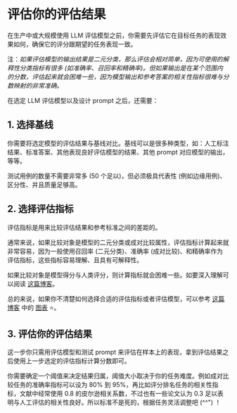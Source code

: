 # 评估你的评估结果

在生产中或大规模使用 LLM 评估模型之前，你需要先评估它在目标任务的表现效果如何，确保它的评分跟期望的任务表现一致。

注：*如果评估模型的输出结果是二元分类，那么评估会相对简单，因为可使用的解释性分类指标有很多 (如准确率、召回率和精确率)。但如果输出是在某个范围内的分数，评估起来就会困难一些，因为模型输出和参考答案的相关性指标很难与分数映射的非常准确。*

在选定 LLM 评估模型以及设计 prompt 之后，还需要：

## 1. 选择基线
你需要将选定模型的评估结果与基线对比。基线可以是很多种类型，如：人工标注结果、标准答案、其他表现良好评估模型的结果、其他 prompt 对应模型的输出，等等。

测试用例的数量不需要非常多 (50 个足以)，但必须极具代表性 (例如边缘用例)、区分性、并且质量足够高。

## 2. 选择评估指标
评估指标是用来比较评估结果和参考标准之间的差距的。 

通常来说，如果比较对象是模型的二元分类或成对比较属性，评估指标计算起来就非常容易，因为一般使用召回率 (二元分类)、准确率 (成对比较)、和精确率作为评估指标，这些指标容易理解、且具有可解释性。

如果比较对象是模型得分与人类评分，则计算指标就会困难一些。如要深入理解可以阅读 [这篇博客](https://eugeneyan.com/writing/llm-evaluators/#key-considerations-before-adopting-an-llm-evaluator)。

总的来说，如果你不清楚如何选择合适的评估指标或者评估模型，可以参考 [这篇博客](https://eugeneyan.com/writing/llm-evaluators/) 中的 [图表](https://eugeneyan.com/assets/llm-eval-tree.jpg) ⭐。

## 3. 评估你的评估结果
这一步你只需用评估模型和测试 prompt 来评估在样本上的表现，拿到评估结果之后使用上一步选定的评估指标计算分数即可。

你需要确定一个阈值来决定结果归属，阈值大小取决于你的任务难度。例如成对比较任务的准确率指标可以设为 80% 到 95%，再比如评分排名任务的相关性指标，文献中经常使用 0.8 的皮尔逊相关系数，不过也有一些论文认为 0.3 足以表明与人工评估的相关性良好。所以标准不是死的，根据任务灵活调整吧 (^^") ！




